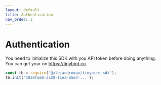 ```yaml
---
layout: default
title: Authentication
nav_order: 3
---
```


# Authentication

You need to initialize this SDK with you API token before doing anything. You can get your on https://tinybird.co.

```js
const tb = require('@alejandromav/tinybird-sdk');
tb.init('1036fae0-3a28-11ea-a5e3-...');
```